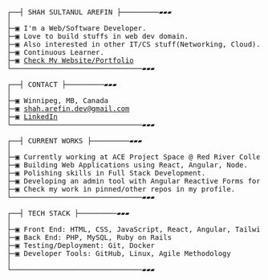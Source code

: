 <pre>
┌──┤ SHAH SULTANUL AREFIN ├─────────▰▰▰
│
├─▣ I'm a Web/Software Developer. 
├─▣ Love to build stuffs in web dev domain.
├─▣ Also interested in other IT/CS stuff(Networking, Cloud).
├─▣ Continuous Learner.
├─▣ <a href="https://tanweer-dot-dev.vercel.app" target="_blank">Check My Website/Portfolio</a>
└───────────────────────────────▰▰▰

┌──┤ CONTACT ├─────────▰▰▰
│
├─▣ Winnipeg, MB, Canada
├─▣ <a href="mailto:shah.arefin.dev@gmail.com">shah.arefin.dev@gmail.com</a>
├─▣ <a href="https://www.linkedin.com/in/shahsarefin" target="_blank">LinkedIn</a>
└───────────────────────────────▰▰▰

┌──┤ CURRENT WORKS ├─────────▰▰▰
│
├─▣ Currently working at ACE Project Space @ Red River College (RRC).
├─▣ Building Web Applications using React, Angular, Node.
├─▣ Polishing skills in Full Stack Development.
├─▣ Developing an admin tool with Angular Reactive Forms for a Startup.
├─▣ Check my work in pinned/other repos in my profile. 
└───────────────────────────────▰▰▰

┌──┤ TECH STACK ├─────────▰▰▰
│
├─▣ Front End: HTML, CSS, JavaScript, React, Angular, Tailwind CSS
├─▣ Back End: PHP, MySQL, Ruby on Rails
├─▣ Testing/Deployment: Git, Docker
├─▣ Developer Tools: GitHub, Linux, Agile Methodology
│
└───────────────────────────────▰▰▰

</pre>
